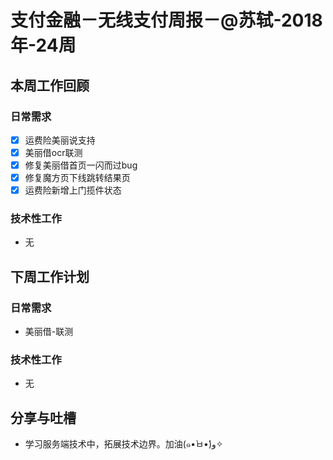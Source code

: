 # 支付金融－无线支付周报－@苏轼-2018年-24周

## 本周工作回顾

### 日常需求
- [x] 运费险美丽说支持
- [x] 美丽借ocr联测
- [x] 修复美丽借首页一闪而过bug
- [x] 修复魔方页下线跳转结果页
- [x] 运费险新增上门揽件状态
 
### 技术性工作

- 无

## 下周工作计划

### 日常需求

- 美丽借-联测

### 技术性工作

- 无

## 分享与吐槽

- 学习服务端技术中，拓展技术边界。加油(๑•̀ㅂ•́)و✧



